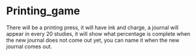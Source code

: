 # Printing_game
There will be a printing press, it will have ink and charge, a journal will appear in every 20 studies, it will show what percentage is complete when the new journal does not come out yet, you can name it when the new journal comes out.
